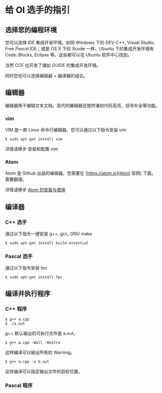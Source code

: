 # 给 OI 选手的指引

## 选择您的编程环境

您可以选择 IDE 集成开发环境。如同 Windows 下的 DEV-C++, Visual Studio,
Free Pascal IDE；或是 OS X 下的 Xcode 一样，Ubuntu 下的集成开发环境有
Code::Blocks, Eclipse 等。这些都可以在 Ubuntu 软件中心找到。

当然 CCF 也开发了诸如 GUIDE 的集成开发环境。

同时您也可以选择编辑器 + 编译器的组合。

## 编辑器

编辑器用于编辑文本文档。现代的编辑器还提供诸如代码高亮、括号补全等功能。

### vim

VIM 是一款 Linux 命令行编辑器。您可以通过以下指令安装 vim

    $ sudo apt-get install vim

详情请移步 安装和配置 vim

### Atom

Atom 是 Github 出品的编辑器。您需要在 [https://atom.io](Atom 官网) 下载。需要翻墙。

详情请移步 [Atom 的安装与使用](./oi-editor-atom.md)

## 编译器

### C++ 选手

通过以下指令一键安装 g++, gcc, GNU make

    $ sudo apt-get install build-essential

### Pascal 选手

通过以下指令安装 fpc

    $ sudo apt-get install fpc

## 编译并执行程序

### C++ 程序

    $ g++ a.cpp
    $ ./a.out

g++ 默认输出的可执行文件是 a.out。

    $ g++ a.cpp -Wall -Wextra

这样编译可以输出所有的 Warning。

    $ g++ a.cpp -o b.out

这样编译可以指定输出文件的目标位置。

### Pascal 程序

